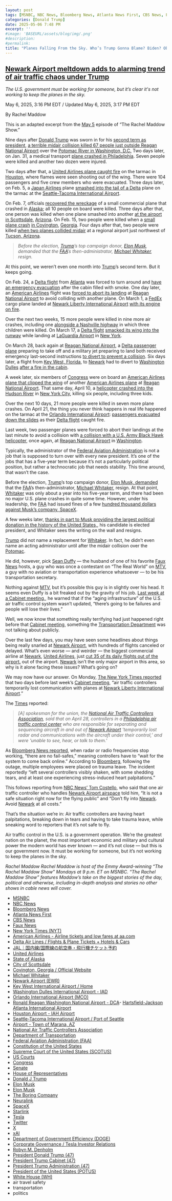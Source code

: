 ```yaml
---
layout: post
tags: [MSNBC, NBC News, Bloomberg News, Atlanta News First, CBS News, Faux News, New York Times (NYT), American Airlines - Airline tickets and low fares at aa.com, Delta Air Lines / Flights & Plane Tickets + Hotels & Cars, JAL｜国内線/国際線の航空券・飛行機チケット予約, United Airlines, State of Alaska, City of Scottsdale, Covington Georgia / Official Website, Michael Whitaker, Newark Airport (EWR), Key West International Airport / Home, Washington Dulles International Airport - IAD, Orlando International Airport (MCO), Ronald Reagan Washington National Airport - DCA- Hartsfield-Jackson Atlanta International Airport, Houston Airport - IAH Airport, Seattle-Tacoma International Airport / Port of Seattle, Airport - Town of Marana AZ, National Air Traffic Controllers Association, Department of Transportation, Federal Aviation Administration (FAA), Constitution of the United States, Supreme Court of the United States (SCOTUS), US Courts, Congress, Senate, House of Representatives, Donald J Trump, Elon Musk, Elon Musk, The Boring Company, Neuralink, SpaceX, Starlink, Tesla, Twitter, X, xAI, Department of Government Efficiency (DOGE), Corporate Governance / Tesla Investor Relations, Robyn M. Denholm, President Donald Trump (47), President Trump Cabinet (47), President Trump Administration (47), President of the United States (POTUS), White House (WH), air travel safety, transportation, politics]
categories: [Donald Trump]
date: 2025-05-06 7:48 PM
excerpt: ''
#image: 'BASEURL/assets/blog/img/.png'
#description:
#permalink:
title: "Planes Falling From the Sky. Who’s Trump Gonna Blame? Biden? Obama? DEI?"
---
```



## [Newark Airport meltdown adds to alarming trend of air traffic chaos under Trump](https://www.msnbc.com/rachel-maddow-show/maddowblog/newark-airport-meltdown-air-traffic-chaos-trump-rcna205117)

*The U.S. government must be working for someone, but it’s clear it's not working to keep the planes in the sky.*

May 6, 2025, 3:16 PM EDT / Updated May 6, 2025, 3:17 PM EDT

By Rachel Maddow

This is an adapted excerpt from the [May 5](https://www.msnbc.com/rachel-maddow-show) episode of “The Rachel Maddow Show.”

Nine days after [Donald Trump](https://www.msnbc.com/donald-trump) was sworn in for his [second term as president](https://www.whitehouse.gov/administration/donald-j-trump/), [a terrible midair collision killed 67 people just outside Reagan National Airport](https://www.msnbc.com/opinion/msnbc-opinion/trump-plane-crash-dc-faa-airport-safety-rcna190034) over the [Potomac River in Washington, D.C.](https://www.flyreagan.com/) Two days later, on Jan. 31, a medical transport [plane crashed in Philadelphia](https://www.msnbc.com/msnbc/watch/breaking-small-plane-with-six-on-board-crashes-in-northeast-philadelphia-230835781649). Seven people were killed and another two dozen were injured.

Two days after that, a [United Airlines plane caught fire](https://www.fox26houston.com/news/united-plane-catches-fire-houstons-bush-airport-pas) on the tarmac in [Houston](https://www.airport-houston.com/#google_vignette), where flames were seen shooting out of the wing. There were 104 passengers and five crew members who were evacuated. Three days later, on Feb. 5, a [Japan Airlines](https://www.jal.co.jp/jp/ja/) plane [smashed into the tail of a Delta](https://www.seattletimes.com/seattle-news/japan-airlines-plane-strikes-parked-delta-plane-at-seatac-airport/) plane on the tarmac at the [Seattle-Tacoma International Airport](https://www.portseattle.org/sea-tac).

On Feb. 7, officials [recovered the wreckage](https://www.cbsnews.com/news/plane-missing-alaska-10-on-board-nome/) of a small commercial plane that crashed in [Alaska](https://alaska.gov/); all 10 people on board were killed. Three days after that, one person was killed when one plane smashed into another [at the airport in Scottsdale](https://www.nbcnews.com/news/us-news/scottsdale-airport-plane-crash-rcna191601), [Arizona](https://www.scottsdaleaz.gov/). On Feb. 15, two people were killed when a [small plane crash](https://www.atlantanewsfirst.com/2025/02/16/2-killed-newton-county-plane-crash/) [in Covington](https://www.atlantanewsfirst.com/2025/02/16/2-killed-newton-county-plane-crash/), [Georgia](https://cityofcovington.org/). Four days after that, two people were killed [when two planes collided midair](https://www.nbcnews.com/news/us-news/aircraft-collision-arizona-airport-leaves-least-1-person-dead-rcna192843) at a regional airport just northwest of [Tucson, Arizona](https://www.maranaaz.gov/Departments/Airport).

> *Before the election, [Trump](https://www.donaldjtrump.com/)’s top campaign donor, [Elon Musk](https://ir.tesla.com/corporate/elon-musk), demanded that the [FAA](https"//www.faa.gov/)’s then-administrator, [Michael Whitaker](https://www.linkedin.com/in/michael-whitaker-14329828/), resign.*

At this point, we weren’t even one month into [Trump](https://www.donaldjtrump.com/)’s second term. But it keeps going.

On Feb. 24, a [Delta flight](https://www.delta.com/) from [Atlanta](https://www.atl.com/) was forced to turn around and [have an emergency evacuation](https://www.nbcnews.com/nightly-news/video/delta-flight-makes-emergency-landing-after-haze-reported-in-cabin-232816197733) after the cabin filled with smoke. One day later, an [American Airlines](https://www.aa.com/) flight was [forced to abort its landing](https://www.cbsnews.com/boston/news/american-airlines-flight-boston-dc-aborted-landing/) at [Reagan National Airport](https://www.flyreagan.com/) to avoid colliding with another plane. On March 1, a [FedEx](https://www.fedex.com/) cargo plane landed at [Newark Liberty International Airport](https://www.airport-ewr.com/newark) [with its engine on fire](https://www.nytimes.com/2025/03/01/nyregion/fedex-plane-explosion-fire-newark-nj.html).

Over the next two weeks, 15 more people were killed in nine more air crashes, including one [alongside a Nashville highway](https://www.nbcnews.com/news/us-news/3-children-5-dead-small-plane-crash-nashville-highway-rcna141892) in which three children were killed. On March 17, a [Delta flight](https://www.delta.com=) [smacked its wing into the runway](https://www.nbcnews.com/news/us-news/plane-wing-hits-runway-landing-attempt-new-york-laguardia-airport-rcna196830) while landing at [LaGuardia Airport](https://www.laguardia-airport.com/#google_vignette) in [New York](https://www.nyc.gov/).

On March 28, back again at [Reagan National Airport](https://www.flyreagan.com/), a [Delta passenger plane](https://www.delta.com/) preparing to take off and a military jet preparing to land both received emergency last-second instructions [to divert to prevent a collision](https://www.npr.org/2025/03/29/nx-s1-5344430/delta-plane-dca-close-call-air-force). Six days later, a flight from [Key West, Florida](https://eyw.com/), to [Newark](https://www.airport-ewr.com/newark) had to divert to [Washington Dulles](https://www.flydulles.com/) [after a fire in the cabin](https://www.reuters.com/business/aerospace-defense/faa-investigate-after-fire-reported-cabin-united-airlines-boeing-flight-2025-04-03/).

A week later, six members of [Congress](https://www.congress.gov/) were on board an [American Airlines plane that clipped the wing](https://www.nbcnews.com/news/us-news/plane-5-house-members-clipped-aircraft-taxiway-dcs-reagan-national-air-rcna200692) of another [American Airlines plane](https://www.aa.com/) at [Reagan National Airport](https://www.flyreagan.com/). That same day, April 10, a [helicopter crashed into the Hudson River](https://www.nbcnews.com/video/special-report-helicopter-crashes-into-hudson-river-in-new-york-city-237062213965) in [New York City](https://www.nyc.gov/), killing six people, including three kids.

Over the next 10 days, 21 more people were killed in seven more plane crashes. On April 21, the thing you never think happens in real life happened on the tarmac at the [Orlando International Airport](https://flymco.com/): [passengers evacuated down the slides](https://www.cnn.com/2025/04/21/travel/passengers-evacuate-on-orlando-tarmac-after-engine-fire) as their [Delta flight](https://www.delta.com/) caught fire.

Last week, two passenger planes were forced to abort their landings at the last minute to avoid a collision with [a collision with a U.S. Army Black Hawk helicopter](https://www.npr.org/2025/05/03/nx-s1-5385802/dca-army-black-hawk-helicopter-airlines-abort-landings), once again, at [Reagan National Airport](https://www.flyreagan.com/) in [Washington](https://dc.gov/).

Typically, the administrator of the [Federal Aviation Administration](https://www.faa.gov/) is not a job that is supposed to turn over with every new president. It’s one of the jobs that has a five-year term because it’s not a particularly political position, but rather a technocratic job that needs stability. This time around, that wasn’t the case.

Before the election, [Trump](https://www.donaldjtrump.com_)’s top campaign donor, [Elon Musk, demanded](https://x.com/elonmusk/status/1838978117072805999) that the [FAA](https://www.faa.gov/)’s then-administrator, [Michael Whitaker](https://www.linkedin.com/in/michael-whitaker-14329828/), resign. At that point, [Whitaker](https://www.linkedin.com/in/michael-whitaker-14329828/) was only about a year into his five-year term, and there had been no major U.S. plane crashes in quite some time. However, under his leadership, the [FAA](https://www.faa.gov/) had issued fines of a few [hundred thousand dollars against Musk’s company, SpaceX](https://www.faa.gov/newsroom/faa-proposes-633009-civil-penalties-against-spacex).

A few weeks later, [thanks in part to Musk providing the largest political donation in the history of the United States,](https://www.msnbc.com/top-stories/latest/elon-musk-trump-donations-2024-election-rcna183231), his candidate is elected president, and Whitaker sees the writing on the wall and resigns.

[Trump](https://www.donaldjtrump.com/) did not name a replacement for [Whitaker](https://www.linkedin.com/in/michael-whitaker-14329828/). In fact, he didn’t even name an acting administrator until after the midair collision over the [Potomac](https://www.flyrea). 

He did, however, pick [Sean Duffy](https://www.nbcnews.com/politics/donald-trump/trump-names-sean-duffy-pick-transportation-secretary-rcna180712) — the husband of one of his favorite [Faux News](https://www.foxnews.com/) hosts, a guy who was once a contestant on “The Real World” on [MTV](https://www.mtv.com/), a guy with no aviation or transportation experience whatsoever — to be his transportation secretary. 

Nothing against [MTV](https://www.mtv.com/), but it’s possible this guy is in slightly over his head. It seems even Duffy is a bit freaked out by the gravity of his job. [Last week at a Cabinet meeting,](https://www.flyingmag.com/very-obsolete-trump-calls-for-total-overhaul-of-atc-system/), he warned that if the “aging infrastructure” of the U.S. air traffic control system wasn’t updated, “there’s going to be failures and people will lose their lives.”

Well, we now know that something really terrifying had just happened right before that [Cabinet meeting](https://www.whitehouse.gov/administration/the-cabinet/), something the [Transportation Department](https://www.usa.gov/agency-index#T) was not talking about publicly.

Over the last few days, you may have seen some headlines about things being really snarled at [Newark Airport](https://www.airport-ewr.com/newark), with hundreds of flights canceled or delayed. What’s even worse — and weirder — the biggest commercial airline at [Newark](https://www.airport-ewr.com/newark), [United Airlines](https://www.united.com/en/us), just [cut 35 of its daily flights out of the airport.](https://apnews.com/article/newark-airport-flight-delays-cancellations-united-d0f8a2fbc8844a05ab9e7d577922c141) out of the airport. [Newark](https://www.airport-ewr.com/newark) isn’t the only major airport in this area, so why is it alone facing these issues? What’s going on?

We may now have our answer. On Monday, [The New York Times reported](https://www.nytimes.com/2025/05/05/nyregion/newark-airport-delays-disruptions-issues.html) that two days before last week’s [Cabinet meeting](https://www.whitehouse.gov/administration/the-cabinet/), “air traffic controllers temporarily lost communication with planes at [Newark Liberty International Airport](https://www.airport-ewr.com/newark).”

The [Times](https://www.nytimes.com/) reported: 

> *[A] spokesman for the union, the [National Air Traffic Controllers Association](https://www.natca.org/), said that on April 28, controllers in a [Philadelphia air traffic control center](https://www.faa.gov/about/office_org/headquarters_offices/ato/service_units/air_traffic_services/tracon) who are responsible for separating and sequencing aircraft in and out of [Newark Airport](https://www.airport-ewr.com/newark) ‘temporarily lost radar and communications with the aircraft under their control,’ and were ‘unable to see, hear, or talk to them.’*

As [Bloomberg News reported](https://www.bloomberg.com/news/articles/2025-05-05/newark-radar-loss-left-controllers-guiding-blind-for-90-seconds), when radar or radio frequencies stop working, “there are no fail-safes,” meaning controllers have to “wait for the system to come back online.” According to [Bloomberg](https://www.bloomberg.com/), following the outage, multiple employees were placed on trauma leave. The incident reportedly “left several controllers visibly shaken, with some shedding tears, and at least one experiencing stress-induced heart palpitations.” 

This follows reporting from [NBC News’ Tom Costello](https://www.youtube.com/watch?v=6imFdANFXl8&t=2s), who said that one air traffic controller who handles [Newark Airport airspace](https://www.airport-ewr.com/newark) told him, “It is not a safe situation right now for the flying public” and “Don’t fly into [Newark](https://www.airport-ewr.com/newark). Avoid [Newark](https://www.airport-ewr.com/newark) at all costs.”

That’s the situation we’re in: Air traffic controllers are having heart palpitations, breaking down in tears and having to take trauma leave, while sneaking word to reporters that it’s not safe to fly.

Air traffic control in the U.S. is a government operation. We’re the greatest nation on the planet, the most important economic and military and cultural power the modern world has ever known — and it’s not close — but this is our government now. It must be working for someone, but it’s not working to keep the planes in the sky.

*Rachel Maddow*
*Rachel Maddow is host of the Emmy Award-winning “The Rachel Maddow Show” Mondays at 9 p.m. ET on MSNBC. “The Rachel Maddow Show” features Maddow’s take on the biggest stories of the day, political and otherwise, including in-depth analysis and stories no other shows in cable news will cover.*

- [MSNBC](https://www.msnbc.com/)
- [NBC News](https://www.nbcnews.com/)
- [Bloomberg News](https://www.bloomberg.com/)
- [Atlanta News First](https://www.atlantanewsfirst.com/)
- [CBS News](https://www.cbsnews.com/)
- [Faux News](https://www.foxnews.com/)
- [New York Times (NYT)](https://www.nytimes.com/)
- [American Airlines - Airline tickets and low fares at aa.com](https://www.aa.com/homePage.do)
- [Delta Air Lines / Flights & Plane Tickets + Hotels & Cars](https://www.delta.com/)
- [JAL｜国内線/国際線の航空券・飛行機チケット予約](https://www.jal.co.jp/jp/ja/)
- [United Airlines](https://www.united.com/en/us)
- [State of Alaska](https://alaska.gov/)
- [City of Scottsdale](https://www.scottsdaleaz.gov/)
- [Covington, Georgia / Official Website](https://cityofcovington.org/)
- [Michael Whitaker](https://www.linkedin.com/in/michael-whitaker-14329828/)
- [Newark Airport (EWR)](https://www.airport-ewr.com/newark)
- [Key West International Airport / Home](https://eyw.com/)
- [Washington Dulles International Airport - IAD](https://www.flydulles.com/)
- [Orlando International Airport (MCO)](https://flymco.com/)
- [Ronald Reagan Washington National Airport - DCA](https://www.flyreagan.com/)- [Hartsfield-Jackson Atlanta International Airport](https://www.atl.com/)
- [Houston Airport - IAH Airport](https://www.airport-houston.com/)
- [Seattle-Tacoma International Airport / Port of Seattle](https://www.portseattle.org/sea-tac)
- [Airport - Town of Marana, AZ](https://www.maranaaz.gov/Departments/Airport)
- [National Air Traffic Controllers Association](https://www.natca.org/)
- [Department of Transportation](https://www.transportation.gov/) 
- [Federal Aviation Administration (FAA)](https://www.faa.gov/)
- [Constitution of the United States](https://constitution.congress.gov/)
- [Supreme Court of the United States (SCOTUS)](https://www.supremecourt.gov/)
- [US Courts](https://www.uscourts.gov/)
- [Congress](https://www.congress.gov/)
- [Senate](https://www.senate.gov/)
- [House of Representatives](https://www.house.gov/)
- [Donald J Trump](https://www.donaldjtrump.com/)
- [Elon Musk](https://ir.tesla.com/corporate/elon-musk)
- [Elon Musk](https://x.com/elonmusk/)
- [The Boring Company](https://www.boringcompany.com/)
- [Neuralink](https://neuralink.com/)
- [SpaceX](https://www.spacex.com/)
- [Starlink](https://www.starlink.com/)
- [Tesla](https://www.tesla.com/)
- [Twitter](https://twitter.com/)
- [ X ](https://x.com/)
- [xAI](https://x.ai/) 
- [Department of Government Efficiency (DOGE)](https://www.doge.gov/)
- [Corporate Governance / Tesla Investor Relations](https://ir.tesla.com/corporate)
- [Robyn M.  Denholm](https://ir.tesla.com/corporate/robyn-m-denholm)
- [President Donald Trump (47)](https://www.whitehouse.gov/administration/donald-j-trump/)
- [President Trump Cabinet (47)](https://www.whitehouse.gov/administration/the-cabinet)
- [President Trump Administration (47)](https://www.whitehouse.gov/administration/)
- [President of the United States (POTUS)](https://www.whitehouse.gov/)
- [White House (WH)](https://www.whitehouse.gov/)
- air travel safety 
- transportation 
- politics 

